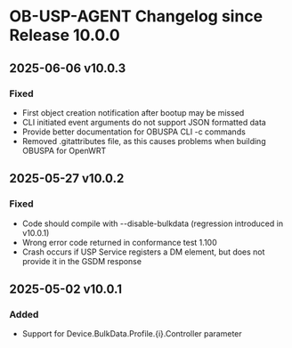 # OB-USP-AGENT Changelog since Release 10.0.0

## 2025-06-06 v10.0.3
### Fixed
- First object creation notification after bootup may be missed
- CLI initiated event arguments do not support JSON formatted data
- Provide better documentation for OBUSPA CLI -c commands
- Removed .gitattributes file, as this causes problems when building OBUSPA for OpenWRT

## 2025-05-27 v10.0.2
### Fixed
- Code should compile with --disable-bulkdata (regression introduced in v10.0.1)
- Wrong error code returned in conformance test 1.100
- Crash occurs if USP Service registers a DM element, but does not provide it in the GSDM response

## 2025-05-02 v10.0.1
### Added
- Support for Device.BulkData.Profile.{i}.Controller parameter
